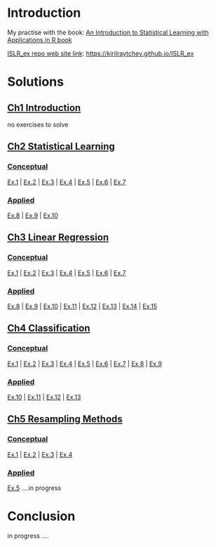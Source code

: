 # Introduction

My practise with the book: [An Introduction to Statistical Learning with Applications in R book](http://www-bcf.usc.edu/~gareth/ISL/) 

[ISLR_ex repo web site link](https://kirilraytchev.github.io/ISLR_ex): https://kirilraytchev.github.io/ISLR_ex

# Solutions

## [Ch1 Introduction]() 

no exercises to solve

## [Ch2 Statistical Learning](https://kirilraytchev.github.io/ISLR_ex/Ch2.html)

### [Conceptual](https://kirilraytchev.github.io/ISLR_ex/Ch2.html#conceptual)

[Ex.1](https://kirilraytchev.github.io/ISLR_ex/Ch2.html#ex1) |
[Ex.2](https://kirilraytchev.github.io/ISLR_ex/Ch2.html#ex2) |
[Ex.3](https://kirilraytchev.github.io/ISLR_ex/Ch2.html#ex3) |
[Ex.4](https://kirilraytchev.github.io/ISLR_ex/Ch2.html#ex4) |
[Ex.5](https://kirilraytchev.github.io/ISLR_ex/Ch2.html#ex5) |
[Ex.6](https://kirilraytchev.github.io/ISLR_ex/Ch2.html#ex6) |
[Ex.7](https://kirilraytchev.github.io/ISLR_ex/Ch2.html#ex7)

### [Applied](https://kirilraytchev.github.io/ISLR_ex/Ch2.html#applied)

[Ex.8](https://kirilraytchev.github.io/ISLR_ex/Ch2.html#ex8) |
[Ex.9](https://kirilraytchev.github.io/ISLR_ex/Ch2.html#ex9) |
[Ex.10](https://kirilraytchev.github.io/ISLR_ex/Ch2.html#ex10) 

## [Ch3 Linear Regression](https://kirilraytchev.github.io/ISLR_ex/Ch3.html)

### [Conceptual](https://kirilraytchev.github.io/ISLR_ex/Ch3.html#conceptual)

[Ex.1](https://kirilraytchev.github.io/ISLR_ex/Ch3.html#ex1) |
[Ex.2](https://kirilraytchev.github.io/ISLR_ex/Ch3.html#ex2) |
[Ex.3](https://kirilraytchev.github.io/ISLR_ex/Ch3.html#ex3) |
[Ex.4](https://kirilraytchev.github.io/ISLR_ex/Ch3.html#ex4) |
[Ex.5](https://kirilraytchev.github.io/ISLR_ex/Ch3.html#ex5) |
[Ex.6](https://kirilraytchev.github.io/ISLR_ex/Ch3.html#ex6) |
[Ex.7](https://kirilraytchev.github.io/ISLR_ex/Ch3.html#ex7)

### [Applied](https://kirilraytchev.github.io/ISLR_ex/Ch3.html#applied)

[Ex.8](https://kirilraytchev.github.io/ISLR_ex/Ch3.html#ex8) |
[Ex.9](https://kirilraytchev.github.io/ISLR_ex/Ch3.html#ex9) |
[Ex.10](https://kirilraytchev.github.io/ISLR_ex/Ch3.html#ex10) |
[Ex.11](https://kirilraytchev.github.io/ISLR_ex/Ch3.html#ex11) |
[Ex.12](https://kirilraytchev.github.io/ISLR_ex/Ch3.html#ex12) |
[Ex.13](https://kirilraytchev.github.io/ISLR_ex/Ch3.html#ex13) |
[Ex.14](https://kirilraytchev.github.io/ISLR_ex/Ch3.html#ex14) |
[Ex.15](https://kirilraytchev.github.io/ISLR_ex/Ch3.html#ex15) 

## [Ch4 Classification](https://kirilraytchev.github.io/ISLR_ex/Ch4.html) 

### [Conceptual](https://kirilraytchev.github.io/ISLR_ex/Ch4.html#conceptual)

[Ex.1](https://kirilraytchev.github.io/ISLR_ex/Ch4.html#ex1) |
[Ex.2](https://kirilraytchev.github.io/ISLR_ex/Ch4.html#ex2) |
[Ex.3](https://kirilraytchev.github.io/ISLR_ex/Ch4.html#ex3) |
[Ex.4](https://kirilraytchev.github.io/ISLR_ex/Ch4.html#ex4) |
[Ex.5](https://kirilraytchev.github.io/ISLR_ex/Ch4.html#ex5) |
[Ex.6](https://kirilraytchev.github.io/ISLR_ex/Ch4.html#ex6) |
[Ex.7](https://kirilraytchev.github.io/ISLR_ex/Ch4.html#ex7) |
[Ex.8](https://kirilraytchev.github.io/ISLR_ex/Ch4.html#ex8) |
[Ex.9](https://kirilraytchev.github.io/ISLR_ex/Ch4.html#ex9)

### [Applied](https://kirilraytchev.github.io/ISLR_ex/Ch4.html#applied)

[Ex.10](https://kirilraytchev.github.io/ISLR_ex/Ch4.html#ex10) |
[Ex.11](https://kirilraytchev.github.io/ISLR_ex/Ch4.html#ex11) |
[Ex.12](https://kirilraytchev.github.io/ISLR_ex/Ch4.html#ex12) |
[Ex.13](https://kirilraytchev.github.io/ISLR_ex/Ch4.html#ex13) 

## [Ch5 Resampling Methods](https://kirilraytchev.github.io/ISLR_ex/Ch5.html) 

### [Conceptual](https://kirilraytchev.github.io/ISLR_ex/Ch5.html#conceptual)

[Ex.1](https://kirilraytchev.github.io/ISLR_ex/Ch5.html#ex1) |
[Ex.2](https://kirilraytchev.github.io/ISLR_ex/Ch5.html#ex2) | 
[Ex.3](https://kirilraytchev.github.io/ISLR_ex/Ch5.html#ex3) |
[Ex.4](https://kirilraytchev.github.io/ISLR_ex/Ch5.html#ex4)

### [Applied](https://kirilraytchev.github.io/ISLR_ex/Ch5.html#applied)

[Ex.5](https://kirilraytchev.github.io/ISLR_ex/Ch5.html#ex5) ....in progress

# Conclusion

in progress ....